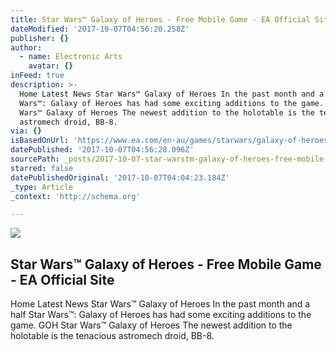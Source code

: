 ```yaml
---
title: Star Wars™ Galaxy of Heroes - Free Mobile Game - EA Official Site
dateModified: '2017-10-07T04:56:20.258Z'
publisher: {}
author:
  - name: Electronic Arts
    avatar: {}
inFeed: true
description: >-
  Home Latest News Star Wars™ Galaxy of Heroes In the past month and a half Star
  Wars™: Galaxy of Heroes has had some exciting additions to the game. GOH Star
  Wars™ Galaxy of Heroes The newest addition to the holotable is the tenacious
  astromech droid, BB-8.
via: {}
isBasedOnUrl: 'https://www.ea.com/en-au/games/starwars/galaxy-of-heroes'
datePublished: '2017-10-07T04:56:28.096Z'
sourcePath: _posts/2017-10-07-star-warstm-galaxy-of-heroes-free-mobile-game-ea-official.md
starred: false
datePublishedOriginal: '2017-10-07T04:04:23.184Z'
_type: Article
_context: 'http://schema.org'

---
```

<article style=""><img src="https://media.contentapi.ea.com/content/dam/eacom/en-us/migrated-images/2016/11/news-article-images-star-wars-goh-splash.jpg.adapt.crop191x100.1200w.jpg" /><h1>Star Wars™ Galaxy of Heroes - Free Mobile Game - EA Official Site</h1><p>Home Latest News Star Wars™ Galaxy of Heroes In the past month and a half Star Wars™: Galaxy of Heroes has had some exciting additions to the game. GOH Star Wars™ Galaxy of Heroes The newest addition to the holotable is the tenacious astromech droid, BB-8.</p></article>